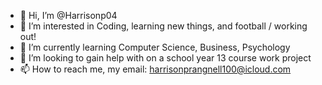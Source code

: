- 👋 Hi, I’m @Harrisonp04
- 👀 I’m interested in Coding, learning new things, and football / working out!
- 🌱 I’m currently learning Computer Science, Business, Psychology
- 💞️ I’m looking to gain help with on a school year 13 course work project
- 📫 How to reach me, my email: harrisonprangnell100@icloud.com

<!---
Harrisonp04/Harrisonp04 is a ✨ special ✨ repository because its `README.md` (this file) appears on your GitHub profile.
You can click the Preview link to take a look at your changes.
--->
